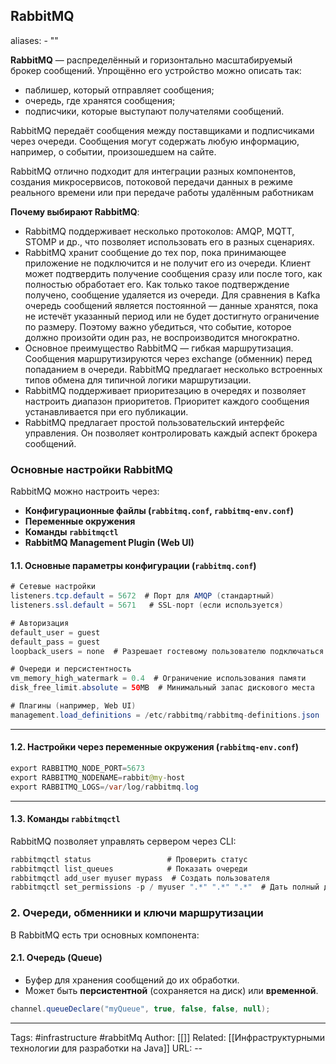 ## RabbitMQ
aliases: 
	- ""

**RabbitMQ** — распределённый и горизонтально масштабируемый брокер сообщений. Упрощённо его устройство можно описать так:
- паблишер, который отправляет сообщения;
- очередь, где хранятся сообщения;
- подписчики, которые выступают получателями сообщений.

RabbitMQ передаёт сообщения между поставщиками и подписчиками через очереди. Сообщения могут содержать любую информацию, например, о событии, произошедшем на сайте. 

RabbitMQ отлично подходит для интеграции разных компонентов, создания микросервисов, потоковой передачи данных в режиме реального времени или при передаче работы удалённым работникам

**Почему выбирают RabbitMQ**:
- RabbitMQ поддерживает несколько протоколов: AMQP, MQTT, STOMP и др., что позволяет использовать его в разных сценариях.
- RabbitMQ хранит сообщение до тех пор, пока принимающее приложение не подключится и не получит его из очереди. Клиент может подтвердить получение сообщения сразу или после того, как полностью обработает его. Как только такое подтверждение получено, сообщение удаляется из очереди. Для сравнения в Kafka очередь сообщений является постоянной — данные хранятся, пока не истечёт указанный период или не будет достигнуто ограничение по размеру. Поэтому важно убедиться, что событие, которое должно произойти один раз, не воспроизводится многократно. 
- Основное преимущество RabbitMQ — гибкая маршрутизация. Сообщения маршрутизируются через exchange (обменник) перед попаданием в очереди. RabbitMQ предлагает несколько встроенных типов обмена для типичной логики маршрутизации. 
- RabbitMQ поддерживает приоритезацию в очередях и позволяет настроить диапазон приоритетов. Приоритет каждого сообщения устанавливается при его публикации. 
- RabbitMQ предлагает простой пользовательский интерфейс управления. Он позволяет контролировать каждый аспект брокера сообщений.

### Основные настройки RabbitMQ

RabbitMQ можно настроить через:

- **Конфигурационные файлы (`rabbitmq.conf`, `rabbitmq-env.conf`)**
- **Переменные окружения**
- **Команды `rabbitmqctl`**
- **RabbitMQ Management Plugin (Web UI)**

#### 1.1. Основные параметры конфигурации (`rabbitmq.conf`)

``` java
# Сетевые настройки
listeners.tcp.default = 5672  # Порт для AMQP (стандартный)
listeners.ssl.default = 5671   # SSL-порт (если используется)

# Авторизация
default_user = guest
default_pass = guest
loopback_users = none  # Разрешает гостевому пользователю подключаться извне (по умолчанию только localhost)

# Очереди и персистентность
vm_memory_high_watermark = 0.4  # Ограничение использования памяти
disk_free_limit.absolute = 50MB  # Минимальный запас дискового места

# Плагины (например, Web UI)
management.load_definitions = /etc/rabbitmq/rabbitmq-definitions.json
```

---

#### 1.2. Настройки через переменные окружения (`rabbitmq-env.conf`)

``` java
export RABBITMQ_NODE_PORT=5673
export RABBITMQ_NODENAME=rabbit@my-host
export RABBITMQ_LOGS=/var/log/rabbitmq.log

```

---

#### 1.3. Команды `rabbitmqctl`

RabbitMQ позволяет управлять сервером через CLI:

``` java
rabbitmqctl status                 # Проверить статус
rabbitmqctl list_queues            # Показать очереди
rabbitmqctl add_user myuser mypass  # Создать пользователя
rabbitmqctl set_permissions -p / myuser ".*" ".*" ".*"  # Дать полный доступ
```


### 2. Очереди, обменники и ключи маршрутизации

В RabbitMQ есть три основных компонента:

#### 2.1. Очередь (Queue)
- Буфер для хранения сообщений до их обработки.
- Может быть **персистентной** (сохраняется на диск) или **временной**.
``` java
channel.queueDeclare("myQueue", true, false, false, null);
```
---
Tags: #infrastructure #rabbitMq
Author: [[]]
Related: [[Инфраструктурными технологии для разработки на Java]]
URL: -- 